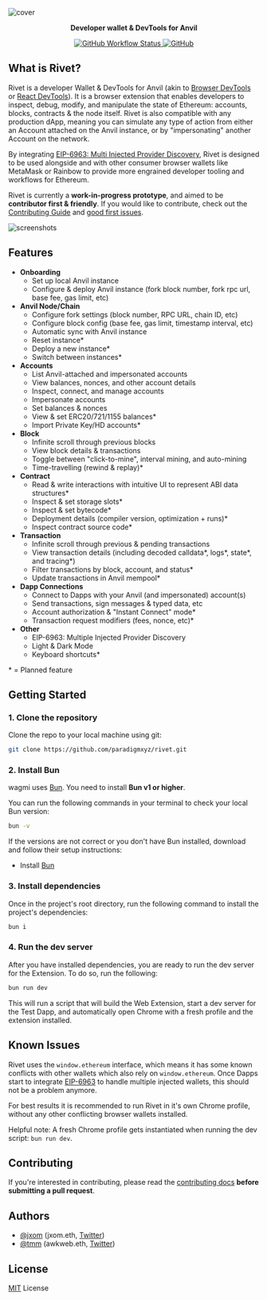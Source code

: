 ![cover](https://github.com/paradigmxyz/rivet/assets/1936207/5a8ddb02-c8cd-42ea-8af3-3d6e7201a29a)

<p align="center"><strong>Developer wallet & DevTools for Anvil</strong></p>

<div align="center">
  <a href="https://github.com/paradigmxyz/rivet/actions/workflows/on-push-to-main.yml">
    <img alt="GitHub Workflow Status" src="https://img.shields.io/github/actions/workflow/status/paradigmxyz/rivet/on-push-to-main.yml">
  </a>
  <a href="https://github.com/paradigmxyz/rivet/blob/main/LICENSE">
    <img alt="GitHub" src="https://img.shields.io/github/license/paradigmxyz/rivet">
  </a>
</div>

## What is Rivet?

Rivet is a developer Wallet & DevTools for Anvil (akin to [Browser DevTools](https://developer.mozilla.org/en-US/docs/Learn/Common_questions/Tools_and_setup/What_are_browser_developer_tools#how_to_open_the_devtools_in_your_browser) or [React DevTools](https://react.dev/learn/react-developer-tools)). It is a browser extension that enables developers to inspect, debug, modify, and manipulate the state of Ethereum: accounts, blocks, contracts & the node itself. Rivet is also compatible with any production dApp, meaning you can simulate any type of action from either an Account attached on the Anvil instance, or by "impersonating" another Account on the network.

By integrating [EIP-6963: Multi Injected Provider Discovery](https://eips.ethereum.org/EIPS/eip-6963), Rivet is designed to be used alongside and with other consumer browser wallets like MetaMask or Rainbow to provide more engrained developer tooling and workflows for Ethereum.

Rivet is currently a **work-in-progress prototype**, and aimed to be **contributor first & friendly**. If you would like to contribute, check out the [Contributing Guide](/.github/CONTRIBUTING.md) and [good first issues](https://github.com/paradigmxyz/rivet/labels/good%20first%20issue).

![screenshots](https://github.com/paradigmxyz/rivet/assets/7336481/7eb57ff3-1f47-486d-b433-6a3346ac3e4b)

## Features

- **Onboarding**
  - Set up local Anvil instance
  - Configure & deploy Anvil instance (fork block number, fork rpc url, base fee, gas limit, etc)
- **Anvil Node/Chain**
  - Configure fork settings (block number, RPC URL, chain ID, etc)
  - Configure block config (base fee, gas limit, timestamp interval, etc)
  - Automatic sync with Anvil instance
  - Reset instance*
  - Deploy a new instance*
  - Switch between instances*
- **Accounts**
  - List Anvil-attached and impersonated accounts
  - View balances, nonces, and other account details
  - Inspect, connect, and manage accounts
  - Impersonate accounts
  - Set balances & nonces
  - View & set ERC20/721/1155 balances*
  - Import Private Key/HD accounts*
- **Block**
  - Infinite scroll through previous blocks
  - View block details & transactions
  - Toggle between "click-to-mine", interval mining, and auto-mining
  - Time-travelling (rewind & replay)*
- **Contract**
  - Read & write interactions with intuitive UI to represent ABI data structures*
  - Inspect & set storage slots*
  - Inspect & set bytecode*
  - Deployment details (compiler version, optimization + runs)*
  - Inspect contract source code*
- **Transaction**
  - Infinite scroll through previous & pending transactions
  - View transaction details (including decoded calldata*, logs*, state*, and tracing*)
  - Filter transactions by block, account, and status*
  - Update transactions in Anvil mempool*
- **Dapp Connections**
  - Connect to Dapps with your Anvil (and impersonated) account(s)
  - Send transactions, sign messages & typed data, etc
  - Account authorization & "Instant Connect" mode*
  - Transaction request modifiers (fees, nonce, etc)*
- **Other**
  - EIP-6963: Multiple Injected Provider Discovery
  - Light & Dark Mode
  - Keyboard shortcuts*

\* = Planned feature

## Getting Started

### 1. Clone the repository

Clone the repo to your local machine using git:

```bash
git clone https://github.com/paradigmxyz/rivet.git
```

### 2. Install Bun

wagmi uses [Bun](https://bun.sh). You need to install **Bun v1 or higher**.

You can run the following commands in your terminal to check your local Bun version:

```bash
bun -v
```

If the versions are not correct or you don't have Bun installed, download and follow their setup instructions:

- Install [Bun](https://bun.sh/docs/installation)

### 3. Install dependencies

Once in the project's root directory, run the following command to install the project's dependencies:

```bash
bun i
```

### 4. Run the dev server

After you have installed dependencies, you are ready to run the dev server for the Extension. To do so, run the following:

```bash
bun run dev 
```

This will run a script that will build the Web Extension, start a dev server for the Test Dapp, and automatically open Chrome with a fresh profile and the extension installed.

## Known Issues

Rivet uses the `window.ethereum` interface, which means it has some known conflicts with other wallets which also rely on `window.ethereum`. Once Dapps start to integrate [EIP-6963](https://eips.ethereum.org/EIPS/eip-6963) to handle multiple injected wallets, this should not be a problem anymore.

For best results it is recommended to run Rivet in it's own Chrome profile, without any other conflicting browser wallets installed.

Helpful note: A fresh Chrome profile gets instantiated when running the dev script: `bun run dev`.

## Contributing

If you're interested in contributing, please read the [contributing docs](/.github/CONTRIBUTING.md) **before submitting a pull request**.

## Authors

- [@jxom](https://github.com/jxom) (jxom.eth, [Twitter](https://twitter.com/_jxom))
- [@tmm](https://github.com/tmm) (awkweb.eth, [Twitter](https://twitter.com/awkweb))

## License

[MIT](/LICENSE) License
